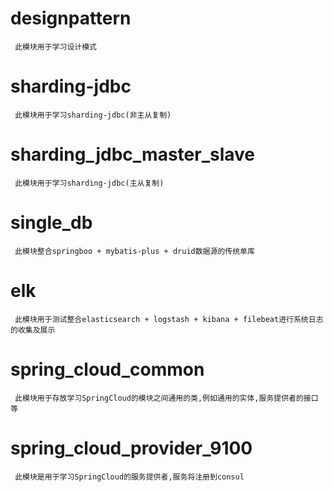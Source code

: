 # designpattern
     此模块用于学习设计模式
 
# sharding-jdbc
     此模块用于学习sharding-jdbc(非主从复制)
     
# sharding_jdbc_master_slave
     此模块用于学习sharding-jdbc(主从复制)

# single_db
     此模块整合springboo + mybatis-plus + druid数据源的传统单库
# elk
     此模块用于测试整合elasticsearch + logstash + kibana + filebeat进行系统日志的收集及展示
     
# spring_cloud_common
     此模块用于存放学习SpringCloud的模块之间通用的类,例如通用的实体,服务提供者的接口等
# spring_cloud_provider_9100
     此模块是用于学习SpringCloud的服务提供者,服务将注册到consul
